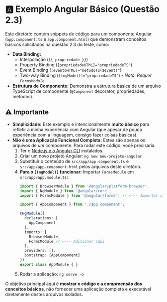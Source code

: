 # 🅰️ Exemplo Angular Básico (Questão 2.3)

Este diretório contém snippets de código para um componente Angular (`app.component.ts` e `app.component.html`) que demonstram conceitos básicos solicitados na questão 2.3 do teste, como:

* **Data Binding:**
    * Interpolação (`{{ propriedade }}`)
    * Property Binding (`[propriedadeHTML]="propriedadeTS"`)
    * Event Binding (`(eventoHTML)="metodoTS($event)"`)
    * Two-way Binding (`[(ngModel)]="propriedadeTS"`) - *Nota: Requer `FormsModule`*
* **Estrutura de Componente:** Demonstra a estrutura básica de um arquivo TypeScript de componente (`@Component` decorator, propriedades, métodos).

## ⚠️ Importante

* **Simplicidade:** Este exemplo é intencionalmente **muito básico** para refletir a minha experiência com Angular (que apesar de pouca experiência com a linguagem, consigo fazer coisas básicas).
* **Não é uma Aplicação Funcional Completa:** Estes são apenas os arquivos de *um* componente. Para rodar este código, você precisaria:
    1.  Ter o [Node.js e o Angular CLI](https://angular.io/guide/setup-local) instalados.
    2.  Criar um novo projeto Angular: `ng new meu-projeto-angular`
    3.  Substituir o conteúdo de `src/app/app.component.ts` e `src/app/app.component.html` pelos arquivos deste diretório.
    4.  **Para o `[(ngModel)]` funcionar:** Importar `FormsModule` em `src/app/app.module.ts`:
        ```typescript
        import { BrowserModule } from '@angular/platform-browser';
        import { NgModule } from '@angular/core';
        import { FormsModule } from '@angular/forms'; // <--- Importar aqui

        import { AppComponent } from './app.component';

        @NgModule({
          declarations: [
            AppComponent
          ],
          imports: [
            BrowserModule,
            FormsModule // <--- Adicionar aqui
          ],
          providers: [],
          bootstrap: [AppComponent]
        })
        export class AppModule { }
        ```
    5.  Rodar a aplicação: `ng serve -o`

O objetivo principal aqui é **mostrar o código e a compreensão dos conceitos básicos**, não fornecer uma aplicação completa e executável diretamente destes arquivos isolados.